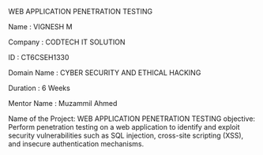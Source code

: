 WEB APPLICATION PENETRATION TESTING

Name : VIGNESH M

Company : CODTECH IT SOLUTION

ID : CT6CSEH1330

Domain Name : CYBER SECURITY AND ETHICAL HACKING

Duration : 6 Weeks

Mentor Name : Muzammil Ahmed

Name of the Project:
WEB APPLICATION PENETRATION TESTING 
  objective: Perform penetration testing on a web application to identify and exploit security
vulnerabilities such as SQL injection, cross-site scripting (XSS), and insecure
authentication mechanisms.

